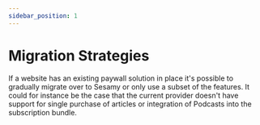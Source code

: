 ```yaml
---
sidebar_position: 1
---
```


# Migration Strategies

If a website has an existing paywall solution in place it's possible to gradually migrate over to Sesamy or only use a subset of the features. It could for instance be the case that the current provider doesn't have support for single purchase of articles or integration of Podcasts into the subscription bundle.
